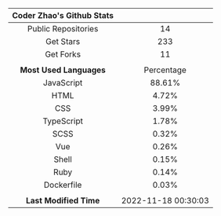 | **Coder Zhao's Github Stats** | |
|:-:|:-:|
| Public Repositories | 14 |
| Get Stars | 233 |
| Get Forks | 11 |
| | |
| **Most Used Languages** | Percentage |
| JavaScript | 88.61% |
| HTML | 4.72% |
| CSS | 3.99% |
| TypeScript | 1.78% |
| SCSS | 0.32% |
| Vue | 0.26% |
| Shell | 0.15% |
| Ruby | 0.14% |
| Dockerfile | 0.03% |
| | |
| **Last Modified Time** | 2022-11-18 00:30:03 |
